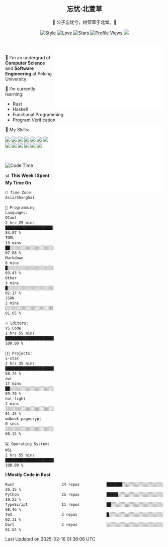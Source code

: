 <div align="center">

## 忘忧·北萱草
  
🌟 公子忘忧兮，树萱草于北堂。🌟 

[![Style](https://img.shields.io/badge/Style-%E5%BF%98%E5%BF%A7%E5%8C%97%E8%90%B1%E8%8D%89-8e48ff)](https://github.com/Wybxc)
[![Love](https://img.shields.io/badge/Love-100%25!-ff69b4)](https://monthly.wybxc.cc)
![Stars](https://img.shields.io/github/stars/Wybxc?affiliations=OWNER%2CCOLLABORATOR&label=Stars)
[![Profile Views](https://komarev.com/ghpvc/?username=Wybxc&color=green)](https://github.com/Wybxc)
![](https://hit.yhype.me/github/profile?user_id=25005856)

</div>

<br/>

<a href="https://github.com/Wybxc/Wybxc">
  <img align="right" width="350px" src="https://github.com/Wybxc/github-stats-transparent/raw/output/generated/overview.svg" alt="忘忧北萱草's GitHub stats" />
</a>

<br />

🏫 I'm an undergrad of **Computer Science** and **Software Engineering** at Peking University.

🌱 I’m currently learning: 
  - Rust
  - Haskell
  - Functional Programming
  - Program Verification

<a href="https://github.com/Wybxc/Wybxc">
  <img align="right" width="350px" src="https://github.com/Wybxc/github-stats-transparent/raw/output/generated/languages.svg" alt="忘忧北萱草's GitHub stats" />
</a>

🌟 My Skills:

![](https://img.shields.io/badge/-Python-3e74a2?style=flat-square&logo=Python&logoColor=fff)
![](https://img.shields.io/badge/-TypeScript-3178C6?style=flat-square&logo=TypeScript&logoColor=fff)
![](https://img.shields.io/badge/-Rust-9a7b63?style=flat-square&logo=Rust&logoColor=fff)
![](https://img.shields.io/badge/-C++-ae3a62?style=flat-square&logo=cplusplus&logoColor=fff)
![](https://img.shields.io/badge/-OCaml-ac5e0a?style=flat-square&logo=OCaml&logoColor=fff)
![](https://img.shields.io/badge/-React-2d98ce?style=flat-square&logo=React&logoColor=fff)
![](https://img.shields.io/badge/-FastAPI-009688?style=flat-square&logo=FastAPI&logoColor=fff)
![](https://img.shields.io/badge/-NumPy-5974c9?style=flat-square&logo=NumPy&logoColor=fff)
![](https://img.shields.io/badge/-PyTorch-d6543c?style=flat-square&logo=PyTorch&logoColor=fff)
![](https://img.shields.io/badge/-Nix-2496ED?style=flat-square&logo=NixOS&logoColor=fff)
![](https://img.shields.io/badge/-Neo4j-1c4063?style=flat-square&logo=Neo4j&logoColor=fff)
![](https://img.shields.io/badge/-Ren'Py-bb6365?style=flat-square&logo=RenPy&logoColor=fff)
![](https://img.shields.io/badge/-After%20Effects-090159?style=flat-square&logo=adobeaftereffects&logoColor=fff)

<br />

<!--START_SECTION:waka-->
![Code Time](http://img.shields.io/badge/Code%20Time-2%2C049%20hrs%2015%20mins-blue)

📊 **This Week I Spent My Time On** 

```text
🕑︎ Time Zone: Asia/Shanghai

💬 Programming Languages: 
OCaml                    2 hrs 29 mins       █████████████████████░░░░   84.87 % 
TOML                     13 mins             ██░░░░░░░░░░░░░░░░░░░░░░░   07.88 % 
Markdown                 6 mins              █░░░░░░░░░░░░░░░░░░░░░░░░   03.43 % 
Other                    3 mins              █░░░░░░░░░░░░░░░░░░░░░░░░   02.17 % 
JSON                     2 mins              ░░░░░░░░░░░░░░░░░░░░░░░░░   01.65 % 

🔥 Editors: 
VS Code                  2 hrs 55 mins       █████████████████████████   100.00 % 

🐱‍💻 Projects: 
x-star                   2 hrs 35 mins       ██████████████████████░░░   88.74 % 
awr                      17 mins             ██░░░░░░░░░░░░░░░░░░░░░░░   09.70 % 
hol-light                2 mins              ░░░░░░░░░░░░░░░░░░░░░░░░░   01.45 % 
mdbook-pagecrypt         0 secs              ░░░░░░░░░░░░░░░░░░░░░░░░░   00.12 % 

💻 Operating System: 
WSL                      2 hrs 55 mins       █████████████████████████   100.00 % 
```

**I Mostly Code in Rust** 

```text
Rust                     34 repos            ███████░░░░░░░░░░░░░░░░░░   26.15 % 
Python                   25 repos            █████░░░░░░░░░░░░░░░░░░░░   19.23 % 
TypeScript               11 repos            ██░░░░░░░░░░░░░░░░░░░░░░░   08.46 % 
TeX                      3 repos             █░░░░░░░░░░░░░░░░░░░░░░░░   02.31 % 
Dart                     2 repos             ░░░░░░░░░░░░░░░░░░░░░░░░░   01.54 % 
```




 Last Updated on 2025-02-16 01:36:06 UTC
<!--END_SECTION:waka-->
